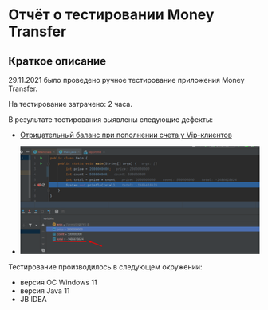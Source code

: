 # Отчёт о тестировании Money Transfer

## Краткое описание

29.11.2021 было проведено ручное тестирование приложения Money Transfer.

На тестирование затрачено: 2 часа.

В результате тестирования выявлены следующие дефекты:
* [Отрицательный баланс при пополнении счета у Vip-клиентов](https://github.com/nuta-fox/java-hw-1/issues/1) 

* ![IMG](./img/Screenshot_1.png)

Тестирование производилось в следующем окружении:
* версия ОС Windows 11
* версия Java 11
* JB IDEA